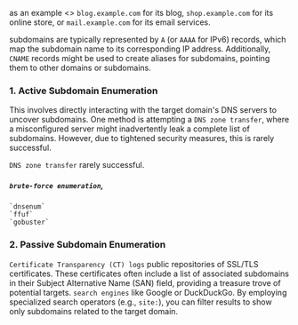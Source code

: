 as an example <> `blog.example.com` for its blog, `shop.example.com` for its online store, or `mail.example.com` for its email services.

subdomains are typically represented by `A` (or `AAAA` for IPv6) records, which map the subdomain name to its corresponding IP address. Additionally, `CNAME` records might be used to create aliases for subdomains, pointing them to other domains or subdomains.

### 1. Active Subdomain Enumeration

This involves directly interacting with the target domain's DNS servers to uncover subdomains. One method is attempting a `DNS zone transfer`, where a misconfigured server might inadvertently leak a complete list of subdomains. However, due to tightened security measures, this is rarely successful.

 `DNS zone transfer` rarely successful.
##### `brute-force enumeration`,
```
`dnsenum`
`ffuf`
`gobuster`
```

### 2. Passive Subdomain Enumeration
`Certificate Transparency (CT) logs`
public repositories of SSL/TLS certificates. These certificates often include a list of associated subdomains in their Subject Alternative Name (SAN) field, providing a treasure trove of potential targets.
`search engines` like Google or DuckDuckGo. By employing specialized search operators (e.g., `site:`), you can filter results to show only subdomains related to the target domain.


